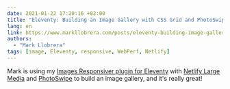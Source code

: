 ```yaml
---
date: 2021-01-22 17:20:16 +02:00
title: "Eleventy: Building an Image Gallery with CSS Grid and PhotoSwipe"
lang: en
link: https://www.markllobrera.com/posts/eleventy-building-image-gallery-photoswipe/
authors:
  - "Mark Llobrera"
tags: [image, Eleventy, responsive, WebPerf, Netlify]
---
```


Mark is using my [Images Responsiver plugin for Eleventy](https://nhoizey.github.io/images-responsiver/eleventy-plugin-images-responsiver/) with [Netlify Large Media](https://www.netlify.com/products/large-media/) and [PhotoSwipe](https://photoswipe.com/) to build an image gallery, and it's really great!
